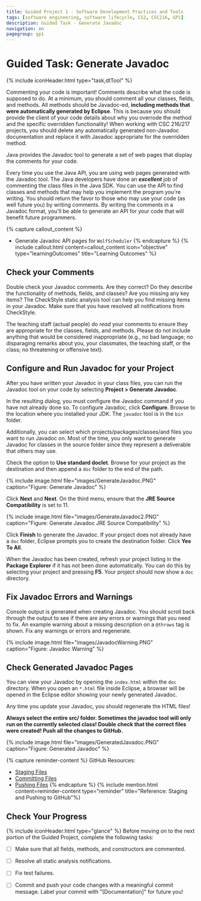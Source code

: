 ```yaml
---
title: Guided Project 1 - Software Development Practices and Tools
tags: [software engineering, software lifecycle, CS2, CSC216, GP1]
description: Guided Task - Generate Javadoc
navigation: on
pagegroup: gp1
---
```

# Guided Task: Generate Javadoc
{% include iconHeader.html type="task,dtTool" %}

Commenting your code is important! Comments describe what the code is supposed to do. At a minimum, you should comment all your classes, fields, and methods. All methods should be Javadoc-ed, **including methods that were automatically generated by Eclipse**.  This is because you should provide the client of your code details about why you overrode the method and the specific overridden functionality! When working with CSC 216/217 projects, you should delete any automatically generated non-Javadoc documentation and replace it with Javadoc appropriate for the overridden method.

Java provides the Javadoc tool to generate a set of web pages that display the comments for your code.

Every time you use the Java API, you are using web pages generated with the Javadoc tool. The Java developers have done an *__excellent__* job of commenting the class files in the Java SDK. You can use the API to find classes and methods that may help you implement the program you're writing. You should return the favor to those who may use your code (as well future you) by writing comments. By writing the comments in a Javadoc format, you'll be able to generate an API for your code that will benefit future programmers.

{% capture callout_content %}
  * Generate Javadoc API pages for `WolfScheduler`
{% endcapture %}
{% include callout.html content=callout_content icon="objective" type="learningOutcomes" title="Learning Outcomes" %}

## Check your Comments
Double check your Javadoc comments.  Are they correct?  Do they describe the functionality of methods, fields, and classes?  Are you missing any key items?  The CheckStyle static analysis tool can help you find missing items in your Javadoc.  Make sure that you have resolved all notifications from CheckStyle.

The teaching staff (actual people) do *read* your comments to ensure they are appropriate for the classes, fields, and methods.  Please do not include anything that would be considered inappropriate (e.g., no bad language; no disparaging remarks about you, your classmates, the teaching staff, or the class; no threatening or offensive text).
 
## Configure and Run Javadoc for your Project
After you have written your Javadoc in your class files, you can run the Javadoc tool on your code by selecting **Project > Generate Javadoc**.

In the resulting dialog, you must configure the Javadoc command if you have not already done so. To configure Javadoc, click **Configure**. Browse to the location where you installed your JDK. The `javadoc` tool is in the `bin` folder.

Additionally, you can select which projects/packages/classes/and files you want to run Javadoc on.  Most of the time, you only want to generate Javadoc for classes in the source folder since they represent a deliverable that others may use. 

Check the option to **Use standard doclet**.  Browse for your project as the destination and then append a `doc` folder to the end of the path.  


{% include image.html file="images/GenerateJavadoc.PNG" caption="Figure: Generate Javadoc" %} 

Click **Next** and **Next**.  On the third menu, ensure that the **JRE Source Compatibility** is set to 11.

{% include image.html file="images/GenerateJavadoc2.PNG" caption="Figure: Generate Javadoc JRE Source Compatibility" %} 

Click **Finish** to generate the Javadoc. If your project does not already have a `doc` folder, Eclipse prompts you to create the destination folder. Click **Yes To All**.

When the Javadoc has been created, refresh your project listing in the **Package Explorer** if it has not been done automatically.  You can do this by selecting your project and pressing **F5**.  Your project should now show a `doc` directory.

 
## Fix Javadoc Errors and Warnings
Console output is generated when creating Javadoc.  You should scroll back through the output to see if there are any errors or warnings that you need to fix.  An example warning about a missing description on a `@throws` tag is shown.  Fix any warnings or errors and regenerate.


{% include image.html file="images/JavadocWarning.PNG" caption="Figure: Javadoc Warning" %} 

 
## Check Generated Javadoc Pages
You can view your Javadoc by opening the `index.html` within the `doc` directory.  When you open an `*.html` file inside Eclipse, a browser will be opened in the Eclipse editor showing your newly generated Javadoc.

Any time you update your Javadoc, you should regenerate the HTML files!

**Always select the entire src/ folder. Sometimes the javadoc tool will only run on the currently selected class!  Double check that the correct files were created! Push all the changes to GitHub.**

{% include image.html file="images/GeneratedJavadoc.PNG" caption="Figure:  Generated Javadoc" %} 

 
{% capture reminder-content %} 
GitHub Resources:

  * [Staging Files](https://pages.github.ncsu.edu/engr-csc-software-development/practices-tools/git/git-staging)
  * [Committing Files](https://pages.github.ncsu.edu/engr-csc-software-development/practices-tools/git/git-commit)
  * [Pushing Files](https://pages.github.ncsu.edu/engr-csc-software-development/practices-tools/git/git-push)
{% endcapture %} {% include mention.html content=reminder-content type="reminder" title="Reference: Staging and Pushing to GitHub"%} 
## Check Your Progress
{% include iconHeader.html type="glance" %}
Before moving on to the next portion of the Guided Project, complete the following tasks:

  - [ ] Make sure that all fields, methods, and constructors are commented.
  - [ ] Resolve all static analysis notifications.
  - [ ] Fix test failures.
  - [ ] Commit and push your code changes with a meaningful commit message.  Label your commit with "[Documentation]" for future you!
    
